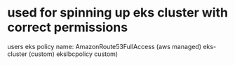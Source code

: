 # used for spinning up eks cluster with correct permissions

users
  eks
    policy name:
      AmazonRoute53FullAccess (aws managed)
      eks-cluster (custom)
      ekslbcpolicy custom)

    



